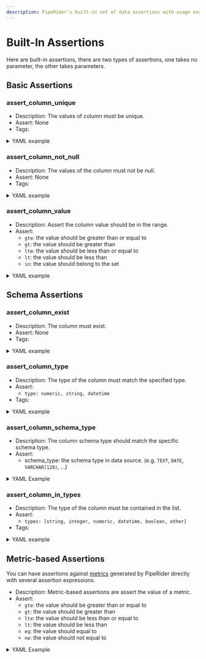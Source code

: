 ```yaml
---
description: PipeRider's built-in set of data assertions with usage examples
---
```


# Built-In Assertions

Here are built-in assertions, there are two types of assertions, one takes no parameter, the other takes parameters.

## Basic Assertions

### assert\_column\_unique

* Description: The values of column must be unique.
* Assert: None
* Tags:

<details>

<summary>YAML example</summary>

```yaml
world_city:
  columns:
    country_code:
      tests:
      - name: assert_column_unique
        tags:
          - dialing code
```

</details>

### assert\_column\_not\_null

* Description: The values of the column must not be null.
* Assert: None
* Tags:

<details>

<summary>YAML example</summary>

```yaml
world_city:
  columns:
    name:
      tests:
      - name: assert_column_not_null
        tags:
          - city name
```

</details>

### assert\_column\_value

* Description: Assert the column value should be in the range.
* Assert:
  * `gte`: the value should be greater than or equal to
  * `gt`: the value should be greater than
  * `lte`: the value should be less than or equal to
  * `lt`: the value should be less than
  * `in`: the value should belong to the set

<details>

<summary>YAML example</summary>

The value should be between \[0,10000)

```yaml
world_city:
  columns:
    population:
      tests:
      - name: assert_column_value
        assert:
            gte: 0
            lt: 10000
```

The value of a datetime type column should be `>= '2022-01-01'`

```yaml
world_city:
  columns:
    create_at:
      tests:
      - name: assert_column_value
        assert:
          gte: '2022-01-01;
```

The value of the column should belong to \["male", "female"] set

```
TITANIC:
  columns:
    Sex:
      tests:
      - name: assert_column_value
        assert:
          in: ["male", "female"]
```

</details>

## Schema Assertions

### assert\_column\_exist

* Description: The column must exist.
* Assert: None
* Tags:

<details>

<summary>YAML example</summary>

```yaml
world_city:  #Table Name
  columns:
    country_code:
      tests:
      - name: assert_column_exist
        tags:
          - dialing code
```

</details>

### assert\_column\_type

* Description: The type of the column must match the specified type.
* Assert:
  * `type: numeric, string, datetime`
* Tags:

<details>

<summary>YAML example</summary>

```yaml
world_city:
  columns:
    name:
      tests:
      - name: assert_column_type
        assert:
          type: string
        tags:
          - city name
```

</details>

### assert\_column\_schema\_type

* Description: The column schema type should match the specific schema type.
* Assert:
  * schema\_type: the schema type in data source. (e.g. `TEXT`, `DATE`, `VARCHAR(128)`, ...)

<details>

<summary>YAML Example</summary>

```
world_city:
  columns:
    name:
      tests:
      - name: assert_column_schema_type
        assert:
          schema_type: TEXT
```

</details>

### assert\_column\_in\_types

* Description: The type of the column must be contained in the list.
* Assert:
  * `types: [string, integer, numeric, datetime, boolean, other]`
* Tags:

<details>

<summary>YAML example</summary>

```yaml
world_city:  #Table Name
  columns:
    country_code:
      tests:
      - name: assert_column_in_types
        assert:
          types: [string]
        tags:
          - dialing code
```

</details>

## Metric-based Assertions

You can have assertions against [metrics](broken-reference) generated by PipeRider directly with several assertion expressions.

* Description: Metric-based assertions are assert the value of a metric.
* Assert:
  * `gte`: the value should be greater than or equal to
  * `gt`: the value should be greater than
  * `lte`: the value should be less than or equal to
  * `lt`: the value should be less than
  * `eq`: the value should equal to
  * `ne`: the value should not equal to

<details>

<summary>YAML Example</summary>

The row count should be <= 1000000

```yaml
world_city:
  tests:
  - metric: row_count
    assert:
      lte: 1000000
```

The missing percentage should be <= 0.01

```yaml
world_city:
  columns:
    country_code:
      tests:
      - metrics: nulls_p
        assert:
          lte: 0.01
```

The median should be between \[10, 20]

```yaml
world_city:
  columns:
    country_code:
      tests:
      - metrics: p50
        assert:
          gte: 10
          lte: 20
```

</details>
